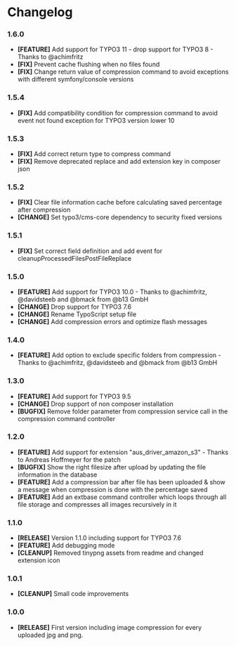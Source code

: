 # Changelog

### 1.6.0
* **[FEATURE]** Add support for TYPO3 11 - drop support for TYPO3 8 - Thanks to @achimfritz
* **[FIX]** Prevent cache flushing when no files found
* **[FIX]** Change return value of compression command to avoid exceptions with different symfony/console versions

### 1.5.4
* **[FIX]** Add compatibility condition for compression command to avoid event not found exception for TYPO3 version lower 10

### 1.5.3
* **[FIX]** Add correct return type to compress command
* **[FIX]** Remove deprecated replace and add extension key in composer json

### 1.5.2
* **[FIX]** Clear file information cache before calculating saved percentage after compression
* **[CHANGE]** Set typo3/cms-core dependency to security fixed versions

### 1.5.1
* **[FIX]** Set correct field definition and add event for cleanupProcessedFilesPostFileReplace

### 1.5.0
* **[FEATURE]** Add support for TYPO3 10.0 - Thanks to @achimfritz, @davidsteeb and @bmack from @b13 GmbH
* **[CHANGE]** Drop support for TYPO3 7.6
* **[CHANGE]** Rename TypoScript setup file
* **[CHANGE]** Add compression errors and optimize flash messages

### 1.4.0
* **[FEATURE]** Add option to exclude specific folders from compression - Thanks to @achimfritz, @davidsteeb and @bmack from @b13 GmbH

### 1.3.0
* **[FEATURE]** Add support for TYPO3 9.5
* **[CHANGE]** Drop support of non composer installation
* **[BUGFIX]** Remove folder parameter from compression service call in the compression command controller

### 1.2.0
* **[FEATURE]** Add support for extension "aus_driver_amazon_s3" - Thanks to Andreas Hoffmeyer for the patch
* **[BUGFIX]** Show the right filesize after upload by updating the file information in the database
* **[FEATURE]** Add a compression bar after file has been uploaded & show a message when compression is done with the percentage saved
* **[FEATURE]** Add an extbase command controller which loops through all file storage and compresses all images recursively in it

### 1.1.0
* **[RELEASE]** Version 1.1.0 including support for TYPO3 7.6
* **[FEATURE]** Add debugging mode
* **[CLEANUP]** Removed tinypng assets from readme and changed extension icon

### 1.0.1
* **[CLEANUP]** Small code improvements

### 1.0.0
* **[RELEASE]** First version including image compression for every uploaded jpg and png.

